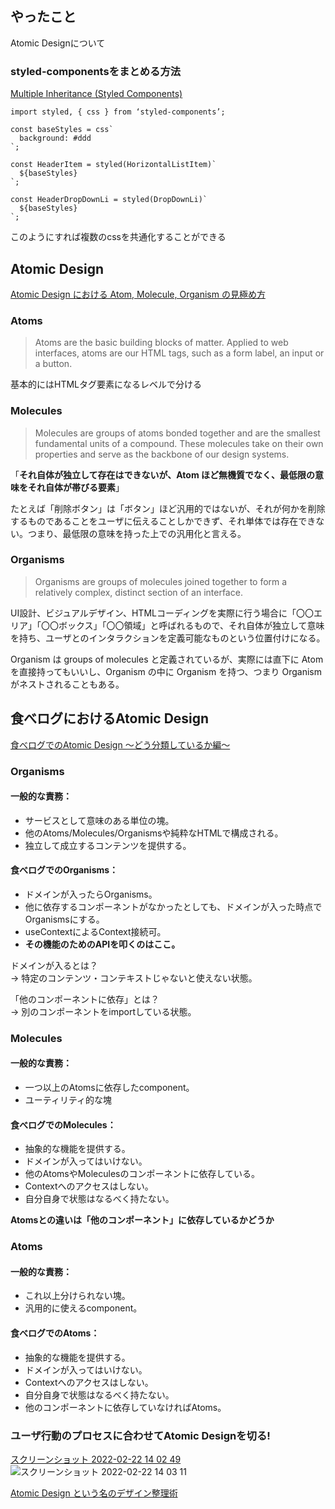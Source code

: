 ## やったこと
Atomic Designについて

### styled-componentsをまとめる方法
[Multiple Inheritance (Styled Components)](https://stackoverflow.com/questions/61601451/multiple-inheritance-styled-components)  

```tsx
import styled, { css } from ‘styled-components’;

const baseStyles = css`
  background: #ddd
`;

const HeaderItem = styled(HorizontalListItem)`
  ${baseStyles}
`;

const HeaderDropDownLi = styled(DropDownLi)`   
  ${baseStyles}
`;
```
このようにすれば複数のcssを共通化することができる


## Atomic Design
[Atomic Design における Atom, Molecule, Organism の見極め方](https://a-suenami.hatenablog.com/entry/2019/04/29/173415)  

### Atoms
> Atoms are the basic building blocks of matter. Applied to web interfaces, atoms are our HTML tags, such as a form label, an input or a button.

基本的にはHTMLタグ要素になるレベルで分ける  


### Molecules
> Molecules are groups of atoms bonded together and are the smallest fundamental units of a compound. These molecules take on their own properties and serve as the backbone of our design systems.

「**それ自体が独立して存在はできないが、Atom ほど無機質でなく、最低限の意味をそれ自体が帯びる要素**」  

たとえば「削除ボタン」は「ボタン」ほど汎用的ではないが、それが何かを削除するものであることをユーザに伝えることしかできず、それ単体では存在できない。つまり、最低限の意味を持った上での汎用化と言える。


### Organisms
> Organisms are groups of molecules joined together to form a relatively complex, distinct section of an interface.

UI設計、ビジュアルデザイン、HTMLコーディングを実際に行う場合に「〇〇エリア」「〇〇ボックス」「〇〇領域」と呼ばれるもので、それ自体が独立して意味を持ち、ユーザとのインタラクションを定義可能なものという位置付けになる。  

Organism は groups of molecules と定義されているが、実際には直下に Atom を直接持ってもいいし、Organism の中に Organism を持つ、つまり Organism がネストされることもある。  


## 食べログにおけるAtomic Design
[食べログでのAtomic Design 〜どう分類しているか編〜](https://note.com/tabelog_frontend/n/n4b8bcb44294c)  

### Organisms
#### 一般的な責務：

- サービスとして意味のある単位の塊。
- 他のAtoms/Molecules/Organismsや純粋なHTMLで構成される。
- 独立して成立するコンテンツを提供する。

#### 食べログでのOrganisms：

- ドメインが入ったらOrganisms。
- 他に依存するコンポーネントがなかったとしても、ドメインが入った時点でOrganismsにする。
- useContextによるContext接続可。
- **その機能のためのAPIを叩くのはここ。**

ドメインが入るとは？  
-> 特定のコンテンツ・コンテキストじゃないと使えない状態。

「他のコンポーネントに依存」とは？  
-> 別のコンポーネントをimportしている状態。

### Molecules
#### 一般的な責務：

- 一つ以上のAtomsに依存したcomponent。
- ユーティリティ的な塊

#### 食べログでのMolecules：

- 抽象的な機能を提供する。
- ドメインが入ってはいけない。
- 他のAtomsやMoleculesのコンポーネントに依存している。
- Contextへのアクセスはしない。
- 自分自身で状態はなるべく持たない。

**Atomsとの違いは「他のコンポーネント」に依存しているかどうか**  

### Atoms
#### 一般的な責務：

- これ以上分けられない塊。
- 汎用的に使えるcomponent。

#### 食べログでのAtoms：
- 抽象的な機能を提供する。
- ドメインが入ってはいけない。
- Contextへのアクセスはしない。
- 自分自身で状態はなるべく持たない。
- 他のコンポーネントに依存していなければAtoms。


### ユーザ行動のプロセスに合わせてAtomic Designを切る!

[スクリーンショット 2022-02-22 14 02 49](https://user-images.githubusercontent.com/78260526/155066318-642d5353-77f6-4eb2-9792-6424f6299aa2.png)  
![スクリーンショット 2022-02-22 14 03 11](https://user-images.githubusercontent.com/78260526/155066361-00fd3326-88fa-4263-a105-3982312d18b8.png)  

[Atomic Design という名のデザイン整理術](https://www.slideshare.net/ygoto3q/organizing-design-with-atomic-design-104872303)






